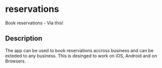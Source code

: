 # reservations
Book reservations - Via this!

## Description

The app can be used to book reservations accross business and can be exteded to any business. This is desinged to work on iOS, Android and on Browsers. 
